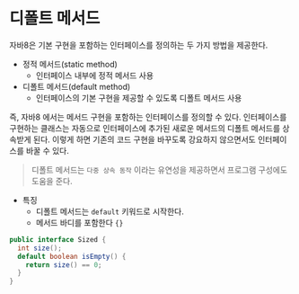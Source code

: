 # 디폴트 메서드

자바8은 기본 구현을 포함하는 인터페이스를 정의하는 두 가지 방법을 제공한다.

- 정적 메서드(static method)
  - 인터페이스 내부에 정적 메서드 사용
- 디폴트 메서드(default method)
  - 인터페이스의 기본 구현을 제공할 수 있도록 디폴트 메서드 사용
  
즉, 자바8 에서는 메서드 구현을 포함하는 인터페이스를 정의할 수 있다. 인터페이스를 구현하는 클래스는 자동으로 인터페이스에 추가된 새로운
메서드의 디폴트 메서드를 상속받게 된다. 이렇게 하면 기존의 코드 구현을 바꾸도록 강요하지 않으면서도 인터페이스를 바꿀 수 있다.

> 디폴트 메서드는 `다중 상속 동작` 이라는 유연성을 제공하면서 프로그램 구성에도 도움을 준다.

- 특징
  - 디폴트 메서드는 `default` 키워드로 시작한다.
  - 메서드 바디를 포함한다 `{}`
  
```java
public interface Sized {
  int size();
  default boolean isEmpty() {
    return size() == 0;
  }
}
```
